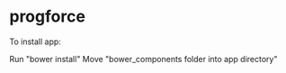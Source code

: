 # progforce

To install app: 

Run "bower install"
Move "bower_components folder into app directory"
